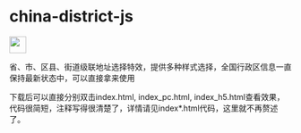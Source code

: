 # china-district-js

[<img src="https://api.gitsponsors.com/api/badge/img?id=256785924" height="30">](https://api.gitsponsors.com/api/badge/link?p=gjW8ps5XJ+Xnpk3cZI0SPuPs2hJWrVwyKLmCWPSxuJjPtQf+jftIRjl38TTNDyxu2PV5pCWjj0PR4QTaOlSDQeOtDCkIWLSBbRS5rxE7ORrSPCWkK7Gyd0eMQWgA72V8TMbqZXpvd8NsoPewhlFOLQ==)

省、市、区县、街道级联地址选择特效，提供多种样式选择，全国行政区信息一直保持最新状态中，可以直接拿来使用

下载后可以直接分别双击index.html, index_pc.html, index_h5.html查看效果，代码很简短，注释写得很清楚了，详情请见index*.html代码，这里就不再赘述了。

